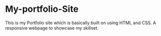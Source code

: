 # My-portfolio-Site
This is my Portfolio site which is basically built on using HTML and CSS. A responsive webpage to showcase my skillset.
